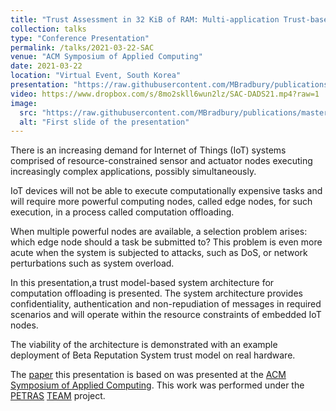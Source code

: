 ```yaml
---
title: "Trust Assessment in 32 KiB of RAM: Multi-application Trust-based Task Offloading for Resource-constrained IoT Nodes"
collection: talks
type: "Conference Presentation"
permalink: /talks/2021-03-22-SAC
venue: "ACM Symposium of Applied Computing"
date: 2021-03-22
location: "Virtual Event, South Korea"
presentation: "https://raw.githubusercontent.com/MBradbury/publications/master/presentations/SAC-DADS2021.pdf"
video: https://www.dropbox.com/s/8mo2skll6wun2lz/SAC-DADS21.mp4?raw=1
image:
  src: "https://raw.githubusercontent.com/MBradbury/publications/master/presentations-firstpages/SAC-DADS2021.svg"
  alt: "First slide of the presentation"
---
```


There is an increasing demand for Internet of Things (IoT) systems
comprised of resource-constrained sensor and actuator nodes executing
increasingly complex applications, possibly simultaneously.

IoT devices will not be able to execute computationally expensive
tasks and will require more powerful computing nodes, called edge
nodes, for such execution, in a process called computation offloading.

When multiple powerful nodes are available, a selection problem
arises: which edge node should a task be submitted to? This problem
is even more acute when the system is subjected to attacks,
such as DoS, or network perturbations such as system overload.

In this presentation,a trust model-based system architecture
for computation offloading is presented.
The system architecture provides confidentiality, authentication and
non-repudiation of messages in required scenarios and will operate
within the resource constraints of embedded IoT nodes.

The viability of the architecture is demonstrated with an example deployment
of Beta Reputation System trust model on real hardware.

<!-- readmore -->

The [paper](https://github.com/MBradbury/publications/raw/master/papers/SAC-DADS2021.pdf) this presentation is based on was presented at the [ACM Symposium of Applied Computing](https://www.sigapp.org/sac/sac2021/). This work was performed under the [PETRAS](https://petras-iot.org) [TEAM](/projects/project-6-TEAM/) project.

